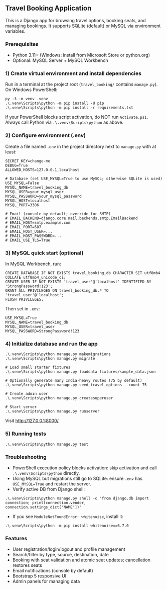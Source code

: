 ## Travel Booking Application

This is a Django app for browsing travel options, booking seats, and managing bookings. It supports SQLite (default) or MySQL via environment variables.

### Prerequisites
- Python 3.11+ (Windows: install from Microsoft Store or python.org)
- Optional: MySQL Server + MySQL Workbench

### 1) Create virtual environment and install dependencies
Run in a terminal at the project root (`travel_booking/` contains `manage.py`). On Windows PowerShell:
```
py -3 -m venv .venv
.\.venv\Scripts\python -m pip install -U pip
.\.venv\Scripts\python -m pip install -r requirements.txt
```

If your PowerShell blocks script activation, do NOT run `Activate.ps1`. Always call Python via `.\.venv\Scripts\python` as above.

### 2) Configure environment (.env)
Create a file named `.env` in the project directory next to `manage.py` with at least:
```
SECRET_KEY=change-me
DEBUG=True
ALLOWED_HOSTS=127.0.0.1,localhost

# Database (set USE_MYSQL=True to use MySQL; otherwise SQLite is used)
USE_MYSQL=False
MYSQL_NAME=travel_booking_db
MYSQL_USER=your_mysql_user
MYSQL_PASSWORD=your_mysql_password
MYSQL_HOST=localhost
MYSQL_PORT=3306

# Email (console by default; override for SMTP)
# EMAIL_BACKEND=django.core.mail.backends.smtp.EmailBackend
# EMAIL_HOST=smtp.example.com
# EMAIL_PORT=587
# EMAIL_HOST_USER=...
# EMAIL_HOST_PASSWORD=...
# EMAIL_USE_TLS=True
```

### 3) MySQL quick start (optional)
In MySQL Workbench, run:
```
CREATE DATABASE IF NOT EXISTS travel_booking_db CHARACTER SET utf8mb4 COLLATE utf8mb4_unicode_ci;
CREATE USER IF NOT EXISTS 'travel_user'@'localhost' IDENTIFIED BY 'StrongPassword!123';
GRANT ALL PRIVILEGES ON travel_booking_db.* TO 'travel_user'@'localhost';
FLUSH PRIVILEGES;
```
Then set in `.env`:
```
USE_MYSQL=True
MYSQL_NAME=travel_booking_db
MYSQL_USER=travel_user
MYSQL_PASSWORD=StrongPassword!123
```

### 4) Initialize database and run the app
```
.\.venv\Scripts\python manage.py makemigrations
.\.venv\Scripts\python manage.py migrate

# Load small starter fixtures
.\.venv\Scripts\python manage.py loaddata fixtures/sample_data.json

# Optionally generate many India-heavy routes (75 by default)
.\.venv\Scripts\python manage.py seed_travel_options --count 75

# Create admin user
.\.venv\Scripts\python manage.py createsuperuser

# Start server
.\.venv\Scripts\python manage.py runserver
```
Visit http://127.0.0.1:8000/

### 5) Running tests
```
.\.venv\Scripts\python manage.py test
```

### Troubleshooting
- PowerShell execution policy blocks activation: skip activation and call `.\.venv\Scripts\python` directly.
- Using MySQL but migrations still go to SQLite: ensure `.env` has `USE_MYSQL=True` and restart the server.
- Verify active DB from Django shell:
```
.\.venv\Scripts\python manage.py shell -c "from django.db import connection; print(connection.vendor, connection.settings_dict['NAME'])"
```
- If you see `ModuleNotFoundError: whitenoise`, install it:
```
.\.venv\Scripts\python -m pip install whitenoise==6.7.0
```

### Features
- User registration/login/logout and profile management
- Search/filter by type, source, destination, date
- Booking with seat validation and atomic seat updates; cancellation restores seats
- Email notifications (console by default)
- Bootstrap 5 responsive UI
- Admin panels for managing data

